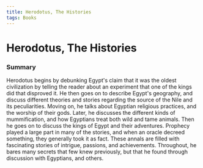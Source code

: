 ```yaml
---
title: Herodotus, The Histories
tags: Books
---
```


# Herodotus, The Histories
### Summary
Herodotus begins by debunking Egypt's claim that it was the oldest civilization by telling the reader about an experiment that one of the kings did that disproved it. He then goes on to describe Egypt's geography, and discuss different theories and stories regarding the source of the Nile and its peculiarities. Moving on, he talks about Egyptian religious practices, and the worship of their gods. Later, he discusses the different kinds of mummification, and how Egyptians treat both wild and tame animals. Then he goes on to discuss the kings of Egypt and their adventures. Prophecy played a large part in many of the stories, and when an oracle decreed something, they generally took it as fact. These annals are filled with fascinating stories of intrigue, passions, and achievements. Throughout, he bares many secrets that few knew previously, but that he found through discussion with Egyptians, and others.